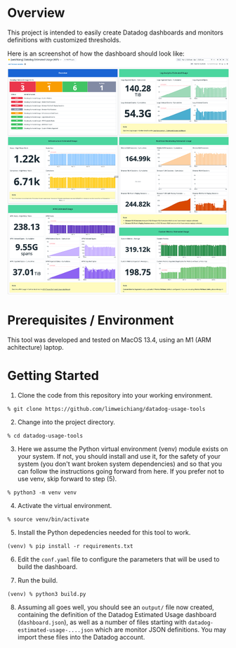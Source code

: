 # Overview

This project is intended to easily create Datadog dashboards and monitors definitions with customized thresholds.

Here is an screenshot of how the dashboard should look like:
![Screenshot of the Estimated Usage Dashboard](/assets/images/dd-est-usage-dashboard.png)

# Prerequisites / Environment

This tool was developed and tested on MacOS 13.4, using an M1 (ARM achitecture) laptop. 

# Getting Started

1) Clone the code from this repository into your working environment.
```
% git clone https://github.com/limweichiang/datadog-usage-tools
```

2) Change into the project directory.
```
% cd datadog-usage-tools
```

3) Here we assume the Python virtual environment (venv) module exists on your system. If not, you should install and use it, for the safety of your system (you don't want broken system dependencies) and so that you can follow the instructions going forward from here. If you prefer not to use venv, skip forward to step (5).
```
% python3 -m venv venv
```

4) Activate the virtual environment.
```
% source venv/bin/activate 
```

5) Install the Python depedencies needed for this tool to work.
```
(venv) % pip install -r requirements.txt 
```

6) Edit the `conf.yaml` file to configure the parameters that will be used to build the dashboard.

7) Run the build.
```
(venv) % python3 build.py 
```

8) Assuming all goes well, you should see an `output/` file now created, containing the definition of the Datadog Estimated Usage dashboard (`dashboard.json`), as well as a number of files starting with `datadog-estimated-usage-....json` which are monitor JSON definitions. You may import these files into the Datadog account.
